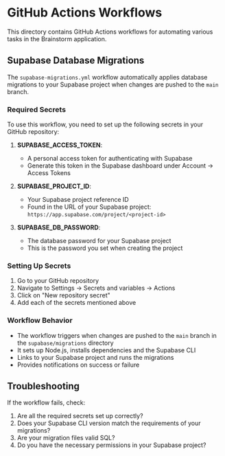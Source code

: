 # GitHub Actions Workflows

This directory contains GitHub Actions workflows for automating various tasks in the Brainstorm application.

## Supabase Database Migrations

The `supabase-migrations.yml` workflow automatically applies database migrations to your Supabase project when changes are pushed to the `main` branch.

### Required Secrets

To use this workflow, you need to set up the following secrets in your GitHub repository:

1. **SUPABASE_ACCESS_TOKEN**:

   - A personal access token for authenticating with Supabase
   - Generate this token in the Supabase dashboard under Account → Access Tokens

2. **SUPABASE_PROJECT_ID**:

   - Your Supabase project reference ID
   - Found in the URL of your Supabase project: `https://app.supabase.com/project/<project-id>`

3. **SUPABASE_DB_PASSWORD**:
   - The database password for your Supabase project
   - This is the password you set when creating the project

### Setting Up Secrets

1. Go to your GitHub repository
2. Navigate to Settings → Secrets and variables → Actions
3. Click on "New repository secret"
4. Add each of the secrets mentioned above

### Workflow Behavior

- The workflow triggers when changes are pushed to the `main` branch in the `supabase/migrations` directory
- It sets up Node.js, installs dependencies and the Supabase CLI
- Links to your Supabase project and runs the migrations
- Provides notifications on success or failure

## Troubleshooting

If the workflow fails, check:

1. Are all the required secrets set up correctly?
2. Does your Supabase CLI version match the requirements of your migrations?
3. Are your migration files valid SQL?
4. Do you have the necessary permissions in your Supabase project?
